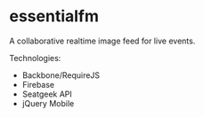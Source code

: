 essentialfm
===========

A collaborative realtime image feed for live events.

Technologies:
- Backbone/RequireJS
- Firebase
- Seatgeek API
- jQuery Mobile
